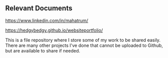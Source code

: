 ## Relevant Documents

https://www.linkedin.com/in/mahatrum/

https://hedgybedgy.github.io/websiteportfolio/

This is a file repository where I store some of my work to be shared easily. There are many other projects I've done that cannot be uploaded to Github, but are available to share if needed.
